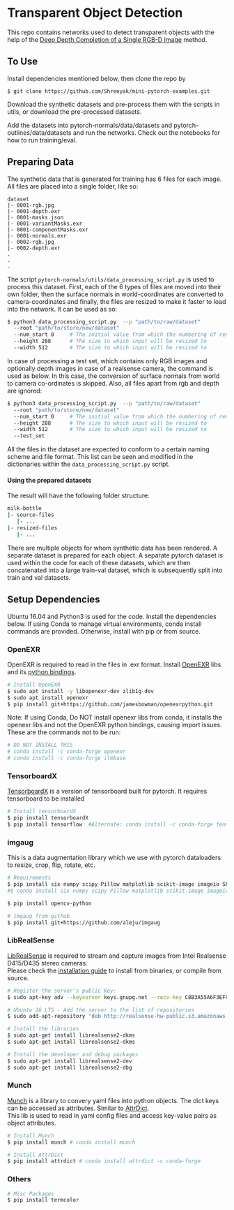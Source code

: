 
# Transparent Object Detection
This repo contains networks used to detect transparent objects with the help of the 
[Deep Depth Completion of a Single RGB-D Image](https://github.com/yindaz/DeepCompletionRelease) method.

## To Use
Install dependencies mentioned below, then clone the repo by
```
$ git clone https://github.com/Shreeyak/mini-pytorch-examples.git
```

Download the synthetic datasets and pre-process them with the scripts in utils, or download the pre-processed datasets.

Add the datasets into pytorch-normals/data/datasets and pytorch-outlines/data/datasets and run the networks. Check out the notebooks 
for how to run training/eval.


## Preparing Data
The synthetic data that is generated for training has 6 files for each image. All files are placed into a single folder, like so:
```
dataset
|- 0001-rgb.jpg
|- 0001-depth.exr
|- 0001-masks.json
|- 0001-variantMasks.exr
|- 0001-componentMasks.exr
|- 0001-normals.exr
|- 0002-rgb.jpg
|- 0002-depth.exr
.
.
.
```

The script `pytorch-normals/utils/data_processing_script.py` is used to process this dataset. First, each of the 6 types of files are
moved into their own folder, then the surface normals in world-coordinates are converted to camera-coordinates and finally, the
files are resized to make it faster to load into the network.
It can be used as so:

```bash
$ python3 data_processing_script.py  --p "path/to/raw/dataset"
  --root "path/to/store/new/dataset"
  --num_start 0     # The initial value from which the numbering of renamed files must start
  --height 288      # The size to which input will be resized to
  --width 512       # The size to which input will be resized to
```

In case of processing a test set, which contains only RGB images and optionally depth images in case of a realsense camera,
the command is used as below. In this case, the conversion of surface normals from world to camera co-ordinates is skipped.
Also, all files apart from rgb and depth are ignored:

```bash
$ python3 data_processing_script.py  --p "path/to/raw/dataset"
  --root "path/to/store/new/dataset"
  --num_start 0     # The initial value from which the numbering of renamed files must start
  --height 288      # The size to which input will be resized to
  --width 512       # The size to which input will be resized to
  --test_set
```

All the files in the dataset are expected to conform to a certain naming scheme and file format. This list can be seen and
modified in the dictionaries within the `data_processing_script.py` script.

#### Using the prepared datasets
The result will have the following folder structure:

```bash
milk-bottle
|- source-files
   |- ...
|- resized-files
   |- ...
```

 There are multiple objects for whom synthetic data has been rendered. A separate dataset is prepared for each object. A separate pytorch dataset is
 used within the code for each of these datasets, which are then concatenated into a large train-val dataset, which is
 subsequently split into train and val datasets.

## Setup Dependencies

Ubuntu 16.04 and Python3 is used for the code. Install the dependencies below. If using Conda to manage virtual environments,
conda install commands are provided. Otherwise, install with pip or from source.

### OpenEXR

OpenEXR is required to read in the files in .exr format. Install [OpenEXR](https://github.com/openexr/openexr) libs and
its [python bindings](https://github.com/jamesbowman/openexrpython). 

```bash
# Install OpenEXR
$ sudo apt install -y libopenexr-dev zlib1g-dev
$ sudo apt install openexr
$ pip install git+https://github.com/jamesbowman/openexrpython.git
```

Note: If using Conda, Do NOT install openexr libs from conda, it installs the openexr libs and not the OpenEXR python bindings, causing import issues.
These are the commands not to be run:

```bash
# DO NOT INSTALL THIS
# conda install -c conda-forge openexr
# conda install -c conda-forge ilmbase
``` 

### TensorboardX

[TensorboardX](https://github.com/lanpa/tensorboardX) is a version of tensorboard built for pytorch. It requires tensorboard to be installed

```bash
# Install tensorboardX
$ pip install tensorboardX
$ pip install tensorflow  #Alternate: conda install -c conda-forge tensorflow
```

### imgaug

This is a data augmentation library which we use with pytorch dataloaders to resize, crop, flip, rotate, etc.

```bash
# Requirements
$ pip install six numpy scipy Pillow matplotlib scikit-image imageio Shapely
#$ conda install six numpy scipy Pillow matplotlib scikit-image imageio Shapely

$ pip install opencv-python

# imgaug from github
$ pip install git+https://github.com/aleju/imgaug
```

### LibRealSense  

[LibRealSense](https://github.com/IntelRealSense/librealsense) is required to stream and capture images from Intel Realsense D415/D435 stereo cameras.  
Please check the [installation guide](https://github.com/IntelRealSense/librealsense/blob/master/doc/distribution_linux.md) to install from binaries, or compile from source.

```bash
# Register the server's public key:
$ sudo apt-key adv --keyserver keys.gnupg.net --recv-key C8B3A55A6F3EFCDE || sudo apt-key adv --keyserver hkp://keyserver.ubuntu.com:80 --recv-key C8B3A55A6F3EFCDE

# Ubuntu 16 LTS - Add the server to the list of repositories
$ sudo add-apt-repository "deb http://realsense-hw-public.s3.amazonaws.com/Debian/apt-repo xenial main" -u

# Install the libraries
$ sudo apt-get install librealsense2-dkms
$ sudo apt-get install librealsense2-dkms

# Install the developer and debug packages
$ sudo apt-get install librealsense2-dev
$ sudo apt-get install librealsense2-dbg
```

### Munch
[Munch](https://github.com/Infinidat/munch) is a library to convery yaml files into python objects. The dict keys can be accessed as attributes. Similar to [AttrDict](https://pypi.org/project/attrdict/).  
This lib is used to read in yaml config files and access key-value pairs as object attributes.

```bash
# Install Munch
$ pip install munch # conda install munch

# Install AttrDict
$ pip install attrdict # conda install attrdict -c conda-forge
```

### Others

```bash
# Misc Packages
$ pip install termcolor
```